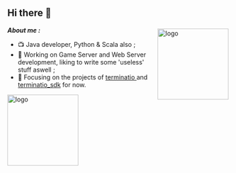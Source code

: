 
## Hi there 👋

<img src="https://github-readme-stats.vercel.app/api?username=joezeo&show_icons=true&hide_title=true" alt="logo" height="160" align="right" style="margin: 5px; " />
 

***About me :***   

- 📺 Java developer, Python & Scala also ;
- 📄 Working on Game Server and Web Server development, liking to write some 'useless' stuff aswell ;
- 🔨 Focusing on the projects of <a href="https://github.com/Joezeo/terminatio">terminatio </a> and <a href="https://github.com/Joezeo/terminatio_sdk">terminatio_sdk</a> for now.
<img src="https://github-profile-trophy.vercel.app/?username=joezeo&theme=flat&column=7" alt="logo" height="160" align="center" style="margin: auto; margin-bottom: 20px;" />
